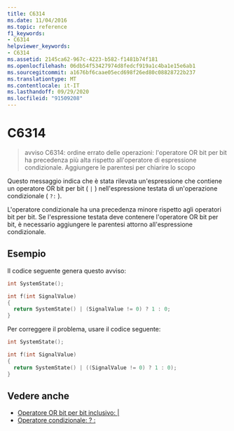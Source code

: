 ```yaml
---
title: C6314
ms.date: 11/04/2016
ms.topic: reference
f1_keywords:
- C6314
helpviewer_keywords:
- C6314
ms.assetid: 2145ca62-967c-4223-b582-f1481b74f181
ms.openlocfilehash: 06db54f53427974d8fedcf919a1c4ba1e15e6ab1
ms.sourcegitcommit: a1676bf6caae05ecd698f26ed80c08828722b237
ms.translationtype: MT
ms.contentlocale: it-IT
ms.lasthandoff: 09/29/2020
ms.locfileid: "91509208"
---
```

# <a name="c6314"></a>C6314

> avviso C6314: ordine errato delle operazioni: l'operatore OR bit per bit ha precedenza più alta rispetto all'operatore di espressione condizionale. Aggiungere le parentesi per chiarire lo scopo

Questo messaggio indica che è stata rilevata un'espressione che contiene un operatore OR bit per bit ( `|` ) nell'espressione testata di un'operazione condizionale ( `?:` ).

L'operatore condizionale ha una precedenza minore rispetto agli operatori bit per bit. Se l'espressione testata deve contenere l'operatore OR bit per bit, è necessario aggiungere le parentesi attorno all'espressione condizionale.

## <a name="example"></a>Esempio

Il codice seguente genera questo avviso:

```cpp
int SystemState();

int f(int SignalValue)
{
  return SystemState() | (SignalValue != 0) ? 1 : 0;
}
```

Per correggere il problema, usare il codice seguente:

```cpp
int SystemState();

int f(int SignalValue)
{
  return SystemState() | ((SignalValue != 0) ? 1 : 0);
}
```

## <a name="see-also"></a>Vedere anche

- [Operatore OR bit per bit inclusivo: &#124;](../cpp/bitwise-inclusive-or-operator-pipe.md)
- [Operatore condizionale: ? :](../cpp/conditional-operator-q.md)
